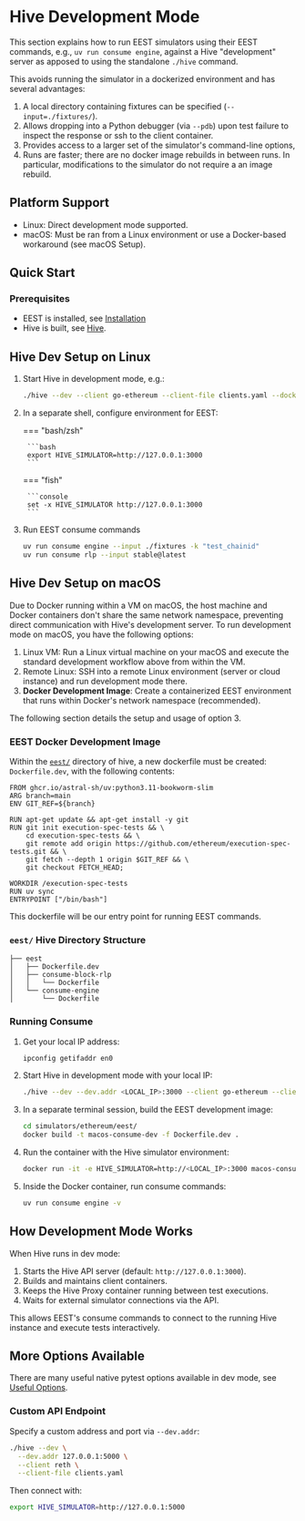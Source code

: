 # Hive Development Mode

This section explains how to run EEST simulators using their EEST commands, e.g., `uv run consume engine`, against a Hive "development" server as apposed to using the standalone `./hive` command.

This avoids running the simulator in a dockerized environment and has several advantages:

1. A local directory containing fixtures can be specified (`--input=./fixtures/`).
2. Allows dropping into a Python debugger (via `--pdb`) upon test failure to inspect the response or ssh to the client container.
3. Provides access to a larger set of the simulator's command-line options,
4. Runs are faster; there are no docker image rebuilds in between runs. In particular, modifications to the simulator do not require a an image rebuild.

## Platform Support

- Linux: Direct development mode supported.
- macOS: Must be ran from a Linux environment or use a Docker-based workaround (see macOS Setup).

## Quick Start

### Prerequisites

- EEST is installed, see [Installation](../../getting_started/installation.md)
- Hive is built, see [Hive](../hive/index.md#quick-start).

## Hive Dev Setup on Linux

1. Start Hive in development mode, e.g.:

    ```bash
    ./hive --dev --client go-ethereum --client-file clients.yaml --docker.output
    ```

2. In a separate shell, configure environment for EEST:

    === "bash/zsh"

        ```bash
        export HIVE_SIMULATOR=http://127.0.0.1:3000
        ```

    === "fish"

        ```console
        set -x HIVE_SIMULATOR http://127.0.0.1:3000
        ```

3. Run EEST consume commands

    ```bash
    uv run consume engine --input ./fixtures -k "test_chainid"
    uv run consume rlp --input stable@latest
    ```

## Hive Dev Setup on macOS

Due to Docker running within a VM on macOS, the host machine and Docker containers don't share the same network namespace, preventing direct communication with Hive's development server. To run development mode on macOS, you have the following options:

1. Linux VM: Run a Linux virtual machine on your macOS and execute the standard development workflow above from within the VM.
2. Remote Linux: SSH into a remote Linux environment (server or cloud instance) and run development mode there.
3. **Docker Development Image**: Create a containerized EEST environment that runs within Docker's network namespace (recommended).

The following section details the setup and usage of option 3.

### EEST Docker Development Image

Within the [`eest/`](https://github.com/ethereum/hive/tree/master/simulators/ethereum/eest) directory of hive, a new dockerfile must be created: `Dockerfile.dev`, with the following contents:

```docker
FROM ghcr.io/astral-sh/uv:python3.11-bookworm-slim
ARG branch=main
ENV GIT_REF=${branch} 

RUN apt-get update && apt-get install -y git
RUN git init execution-spec-tests && \
    cd execution-spec-tests && \
    git remote add origin https://github.com/ethereum/execution-spec-tests.git && \
    git fetch --depth 1 origin $GIT_REF && \
    git checkout FETCH_HEAD;

WORKDIR /execution-spec-tests
RUN uv sync
ENTRYPOINT ["/bin/bash"]
```

This dockerfile will be our entry point for running EEST commands.

### `eest/` Hive Directory Structure

```tree
├── eest
│   ├── Dockerfile.dev
│   ├── consume-block-rlp
│   │   └── Dockerfile
│   └── consume-engine
│       └── Dockerfile
```

### Running Consume

1. Get your local IP address:

    ```bash
    ipconfig getifaddr en0
    ```

2. Start Hive in development mode with your local IP:

    ```bash
    ./hive --dev --dev.addr <LOCAL_IP>:3000 --client go-ethereum --client-file clients.yaml 
    ```

3. In a separate terminal session, build the EEST development image:

    ```bash
    cd simulators/ethereum/eest/
    docker build -t macos-consume-dev -f Dockerfile.dev .
    ```

4. Run the container with the Hive simulator environment:

    ```bash
    docker run -it -e HIVE_SIMULATOR=http://<LOCAL_IP>:3000 macos-consume-dev
    ```

5. Inside the Docker container, run consume commands:

    ```bash
    uv run consume engine -v
    ```

## How Development Mode Works

When Hive runs in dev mode:

1. Starts the Hive API server (default: `http://127.0.0.1:3000`).
2. Builds and maintains client containers.
3. Keeps the Hive Proxy container running between test executions.
4. Waits for external simulator connections via the API.

This allows EEST's consume commands to connect to the running Hive instance and execute tests interactively.

## More Options Available

There are many useful native pytest options available in dev mode, see [Useful Options](../useful_pytest_options.md).

### Custom API Endpoint

Specify a custom address and port via `--dev.addr`:

```bash
./hive --dev \
  --dev.addr 127.0.0.1:5000 \
  --client reth \
  --client-file clients.yaml
```

Then connect with:

```bash
export HIVE_SIMULATOR=http://127.0.0.1:5000
```
